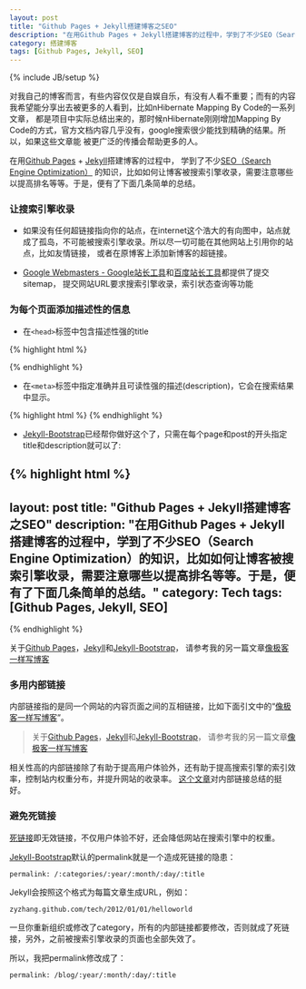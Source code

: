 ```yaml
---
layout: post
title: "Github Pages + Jekyll搭建博客之SEO"
description: "在用Github Pages + Jekyll搭建博客的过程中，学到了不少SEO（Search Engine Optimization）的知识，比如如何让博客被搜索引擎收录，需要注意哪些以提高排名等等。于是，便有了下面几条简单的总结。"
category: 搭建博客
tags: [Github Pages, Jekyll, SEO]
---
```

{% include JB/setup %}

对我自己的博客而言，有些内容仅仅是自娱自乐，有没有人看不重要；而有的内容我希望能分享出去被更多的人看到，比如nHibernate Mapping By Code的一系列文章，
都是项目中实际总结出来的，那时候nHibernate刚刚增加Mapping By Code的方式，官方文档内容几乎没有，google搜索很少能找到精确的结果。所以，如果这些文章能
被更广泛的传播会帮助更多的人。

在用[Github Pages](http://pages.github.com) + [Jekyll](http://jekyllrb.com)搭建博客的过程中，
学到了不少[SEO（Search Engine Optimization）](http://en.wikipedia.org/wiki/Search_engine_optimization)
的知识，比如如何让博客被搜索引擎收录，需要注意哪些以提高排名等等。于是，便有了下面几条简单的总结。

### 让搜索引擎收录

* 如果没有任何超链接指向你的站点，在internet这个浩大的有向图中，站点就成了孤岛，不可能被搜索引擎收录。所以尽一切可能在其他网站上引用你的站点，比如友情链接，
或者在原博客上添加新博客的超链接。

* [Google Webmasters - Google站长工具](http://www.google.com/webmasters/)和[百度站长工具](http://zhanzhang.baidu.com/welcome)都提供了提交sitemap，
提交网站URL要求搜索引擎收录，索引状态查询等功能

### 为每个页面添加描述性的信息

* 在`<head>`标签中包含描述性强的title

{% highlight html %}
<title>Github Pages + Jekyll搭建博客之SEO</title>
{% endhighlight %}

* 在`<meta>`标签中指定准确并且可读性强的描述(description)，它会在搜索结果中显示。

{% highlight html %}
<meta content="在用Github Pages + Jekyll搭建博客的过程中，学到了不少SEO（Search Engine Optimization）的知识，比如如何让博客被搜索引擎收录，如何提高排名等等。 于是，便有了下面几条简单的总结。" name="description">
{% endhighlight %}

* [Jekyll-Bootstrap](http://jekyllbootstrap.com)已经帮你做好这个了，只需在每个page和post的开头指定title和description就可以了:

{% highlight html %}
---
layout: post
title: "Github Pages + Jekyll搭建博客之SEO"
description: "在用Github Pages + Jekyll搭建博客的过程中，学到了不少SEO（Search Engine Optimization）的知识，比如如何让博客被搜索引擎收录，需要注意哪些以提高排名等等。于是，便有了下面几条简单的总结。"
category: Tech
tags: [Github Pages, Jekyll, SEO]
---
{% endhighlight %}

关于[Github Pages](http://pages.github.com)，[Jekyll](http://jekyllrb.com)和[Jekyll-Bootstrap](http://jekyllbootstrap.com)，
请参考我的另一篇文章[像极客一样写博客](/blog/2012/08/29/像极客一样写博客)

### 多用内部链接

内部链接指的是同一个网站的内容页面之间的互相链接，比如下面引文中的“[像极客一样写博客](/blog/2012/08/29/像极客一样写博客)”。

> 关于[Github Pages](http://pages.github.com)，[Jekyll](http://jekyllrb.com)和[Jekyll-Bootstrap](http://jekyllbootstrap.com)，
> 请参考我的另一篇文章[像极客一样写博客](/blog/2012/08/29/像极客一样写博客)

相关性高的内部链接除了有助于提高用户体验外，还有助于提高搜索引擎的索引效率，控制站内权重分布，并提升网站的收录率。
[这个文章](http://bbs.chinaz.com/Shuiba/thread-1683921-1-1.html)对内部链接总结的挺好。

### 避免死链接

[死链接](http://baike.baidu.com/view/1880779.htm)即无效链接，不仅用户体验不好，还会降低网站在搜索引擎中的权重。

[Jekyll-Bootstrap](http://jekyllbootstrap.com)默认的permalink就是一个造成死链接的隐患：

`permalink: /:categories/:year/:month/:day/:title`

Jekyll会按照这个格式为每篇文章生成URL，例如： 

`zyzhang.github.com/tech/2012/01/01/helloworld` 

一旦你重新组织或修改了category，所有的内部链接都要修改，否则就成了死链接，另外，之前被搜索引擎收录的页面也全部失效了。

所以，我把permalink修改成了：

`permalink: /blog/:year/:month/:day/:title`


